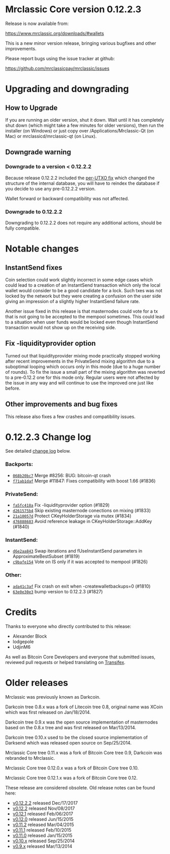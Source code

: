Mrclassic Core version 0.12.2.3
==========================

Release is now available from:

  <https://www.mrclassic.org/downloads/#wallets>

This is a new minor version release, bringing various bugfixes and other
improvements.

Please report bugs using the issue tracker at github:

  <https://github.com/mrclassicpay/mrclassic/issues>


Upgrading and downgrading
=========================

How to Upgrade
--------------

If you are running an older version, shut it down. Wait until it has completely
shut down (which might take a few minutes for older versions), then run the
installer (on Windows) or just copy over /Applications/Mrclassic-Qt (on Mac) or
mrclassicd/mrclassic-qt (on Linux).

Downgrade warning
-----------------

### Downgrade to a version < 0.12.2.2

Because release 0.12.2.2 included the [per-UTXO fix](release-notes/mrclassic/release-notes-0.12.2.2.md#per-utxo-fix)
which changed the structure of the internal database, you will have to reindex
the database if you decide to use any pre-0.12.2.2 version.

Wallet forward or backward compatibility was not affected.

### Downgrade to 0.12.2.2

Downgrading to 0.12.2.2 does not require any additional actions, should be
fully compatible.

Notable changes
===============

InstantSend fixes
-----------------

Coin selection could work slightly incorrect in some edge cases which could
lead to a creation of an InstantSend transaction which only the local wallet
would consider to be a good candidate for a lock. Such txes was not locked by
the network but they were creating a confusion on the user side giving an
impression of a slightly higher InstantSend failure rate.

Another issue fixed in this release is that masternodes could vote for a tx
that is not going to be accepted to the mempool sometimes. This could lead to
a situation when user funds would be locked even though InstantSend transaction
would not show up on the receiving side.

Fix -liquidityprovider option
-----------------------------

Turned out that liquidityprovider mixing mode practically stopped working after
recent improvements in the PrivateSend mixing algorithm due to a suboptimal
looping which occurs only in this mode (due to a huge number of rounds). To fix
the issue a small part of the mixing algorithm was reverted to a pre-0.12.2 one
for this mode only. Regular users were not affected by the issue in any way and
will continue to use the improved one just like before.

Other improvements and bug fixes
--------------------------------

This release also fixes a few crashes and compatibility issues.


0.12.2.3 Change log
===================

See detailed [change log](https://github.com/mrclassicpay/mrclassic/compare/v0.12.2.2...mrclassicpay:v0.12.2.3) below.

### Backports:
- [`068b20bc7`](https://github.com/mrclassicpay/mrclassic/commit/068b20bc7) Merge #8256: BUG: bitcoin-qt crash
- [`f71ab1daf`](https://github.com/mrclassicpay/mrclassic/commit/f71ab1daf) Merge #11847: Fixes compatibility with boost 1.66 (#1836)

### PrivateSend:
- [`fa5fc418a`](https://github.com/mrclassicpay/mrclassic/commit/fa5fc418a) Fix -liquidityprovider option (#1829)
- [`d261575b4`](https://github.com/mrclassicpay/mrclassic/commit/d261575b4) Skip existing masternode conections on mixing (#1833)
- [`21a10057d`](https://github.com/mrclassicpay/mrclassic/commit/21a10057d) Protect CKeyHolderStorage via mutex (#1834)
- [`476888683`](https://github.com/mrclassicpay/mrclassic/commit/476888683) Avoid reference leakage in CKeyHolderStorage::AddKey (#1840)

### InstantSend:
- [`d6e2aa843`](https://github.com/mrclassicpay/mrclassic/commit/d6e2aa843) Swap iterations and fUseInstantSend parameters in ApproximateBestSubset (#1819)
- [`c9bafe154`](https://github.com/mrclassicpay/mrclassic/commit/c9bafe154) Vote on IS only if it was accepted to mempool (#1826)

### Other:
- [`ada41c3af`](https://github.com/mrclassicpay/mrclassic/commit/ada41c3af) Fix crash on exit when -createwalletbackups=0 (#1810)
- [`63e0e30e3`](https://github.com/mrclassicpay/mrclassic/commit/63e0e30e3) bump version to 0.12.2.3 (#1827)

Credits
=======

Thanks to everyone who directly contributed to this release:

- Alexander Block
- lodgepole
- UdjinM6

As well as Bitcoin Core Developers and everyone that submitted issues,
reviewed pull requests or helped translating on
[Transifex](https://www.transifex.com/projects/p/mrclassic/).


Older releases
==============

Mrclassic was previously known as Darkcoin.

Darkcoin tree 0.8.x was a fork of Litecoin tree 0.8, original name was XCoin
which was first released on Jan/18/2014.

Darkcoin tree 0.9.x was the open source implementation of masternodes based on
the 0.8.x tree and was first released on Mar/13/2014.

Darkcoin tree 0.10.x used to be the closed source implementation of Darksend
which was released open source on Sep/25/2014.

Mrclassic Core tree 0.11.x was a fork of Bitcoin Core tree 0.9,
Darkcoin was rebranded to Mrclassic.

Mrclassic Core tree 0.12.0.x was a fork of Bitcoin Core tree 0.10.

Mrclassic Core tree 0.12.1.x was a fork of Bitcoin Core tree 0.12.

These release are considered obsolete. Old release notes can be found here:

- [v0.12.2.2](release-notes/mrclassic/release-notes-0.12.2.2.md) released Dec/17/2017
- [v0.12.2](release-notes/mrclassic/release-notes-0.12.2.md) released Nov/08/2017
- [v0.12.1](release-notes/mrclassic/release-notes-0.12.1.md) released Feb/06/2017
- [v0.12.0](release-notes/mrclassic/release-notes-0.12.0.md) released Jun/15/2015
- [v0.11.2](release-notes/mrclassic/release-notes-0.11.2.md) released Mar/04/2015
- [v0.11.1](release-notes/mrclassic/release-notes-0.11.1.md) released Feb/10/2015
- [v0.11.0](release-notes/mrclassic/release-notes-0.11.0.md) released Jan/15/2015
- [v0.10.x](release-notes/mrclassic/release-notes-0.10.0.md) released Sep/25/2014
- [v0.9.x](release-notes/mrclassic/release-notes-0.9.0.md) released Mar/13/2014

